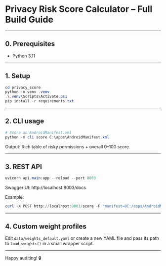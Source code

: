 # Privacy Risk Score Calculator – Full Build Guide

---

## 0. Prerequisites

* Python 3.11

---

## 1. Setup

```powershell
cd privacy_score
python -m venv .venv
.\.venv\Scripts\Activate.ps1
pip install -r requirements.txt
```

---

## 2. CLI usage

```powershell
# Score an AndroidManifest.xml
python -m cli score C:\apps\AndroidManifest.xml
```

Output: Rich table of risky permissions + overall 0–100 score.

---

## 3. REST API

```powershell
uvicorn api.main:app --reload --port 8003
```

Swagger UI: http://localhost:8003/docs

Example:
```powershell
curl -X POST http://localhost:8003/score -F "manifest=@C:/apps/AndroidManifest.xml"
```

---

## 4. Custom weight profiles

Edit `data/weights_default.yaml` or create a new YAML file and pass its path to `load_weights()` in a small wrapper script.

---

Happy auditing! 🔒
